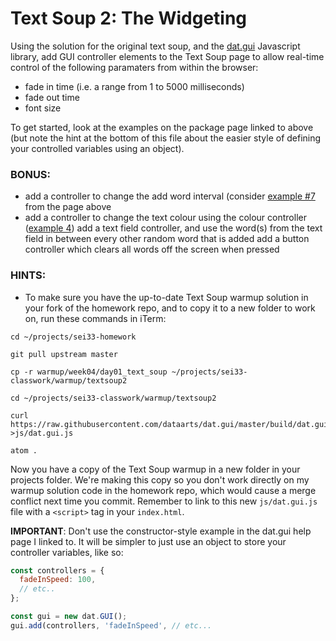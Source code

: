 # Text Soup 2: The Widgeting

Using the solution for the original text soup, and the [dat.gui](https://workshop.chromeexperiments.com/examples/gui/#1--Basic-Usage) Javascript library, add GUI controller elements to the Text Soup page to allow real-time control of the following paramaters from within the browser:

- fade in time (i.e. a range from 1 to 5000 milliseconds)
- fade out time
- font size

To get started, look at the examples on the package page linked to above (but note the hint at the bottom of this file about the easier style of defining your controlled variables using an object).

### BONUS:
- add a controller to change the add word interval (consider [example #7](https://workshop.chromeexperiments.com/examples/gui/#7--Events) from the page above
- add a controller to change the text colour using the colour controller ([example 4](https://workshop.chromeexperiments.com/examples/gui/#4--Color-Controllers))
add a text field controller, and use the word(s) from the text field in between every other random word that is added
add a button controller which clears all words off the screen when pressed
### HINTS:
- To make sure you have the up-to-date Text Soup warmup solution in your fork of the homework repo, and to copy it to a new folder to work on, run these commands in iTerm:
```
cd ~/projects/sei33-homework

git pull upstream master

cp -r warmup/week04/day01_text_soup ~/projects/sei33-classwork/warmup/textsoup2

cd ~/projects/sei33-classwork/warmup/textsoup2

curl https://raw.githubusercontent.com/dataarts/dat.gui/master/build/dat.gui.js >js/dat.gui.js

atom .
```
Now you have a copy of the Text Soup warmup in a new folder in your projects folder. We're making this copy so you don't work directly on my warmup solution code in the homework repo, which would cause a merge conflict next time you commit. Remember to link to this new `js/dat.gui.js` file with a `<script>` tag in your `index.html`.

**IMPORTANT**: Don't use the constructor-style example in the dat.gui help page I linked to. It will be simpler to just use an object to store your controller variables, like so:
```js
const controllers = {
  fadeInSpeed: 100,
  // etc..
};

const gui = new dat.GUI();
gui.add(controllers, 'fadeInSpeed', // etc...
```
